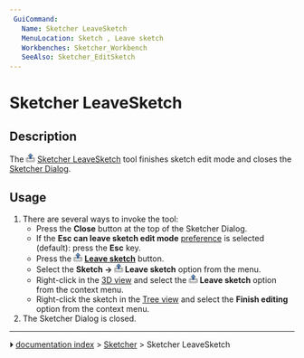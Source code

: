 ```yaml
---
 GuiCommand:
   Name: Sketcher LeaveSketch
   MenuLocation: Sketch , Leave sketch
   Workbenches: Sketcher_Workbench
   SeeAlso: Sketcher_EditSketch
---
```


# Sketcher LeaveSketch

## Description

The <img alt="" src=images/Sketcher_LeaveSketch.svg  style="width:16px;"> [Sketcher LeaveSketch](Sketcher_LeaveSketch.md) tool finishes sketch edit mode and closes the [Sketcher Dialog](Sketcher_Dialog.md).

## Usage

1.  There are several ways to invoke the tool:
    -   Press the **Close** button at the top of the Sketcher Dialog.
    -   If the **Esc can leave sketch edit mode** [preference](Sketcher_Preferences#General.md) is selected (default): press the **Esc** key.
    -   Press the **<img src="images/Sketcher_LeaveSketch.svg" width=16px> [Leave sketch](Sketcher_LeaveSketch.md)** button.
    -   Select the **Sketch → <img src="images/Sketcher_LeaveSketch.svg" width=16px> Leave sketch** option from the menu.
    -   Right-click in the [3D view](3D_view.md) and select the **<img src="images/Sketcher_LeaveSketch.svg" width=16px> Leave sketch** option from the context menu.
    -   Right-click the sketch in the [Tree view](Tree_view.md) and select the **Finish editing** option from the context menu.
2.  The Sketcher Dialog is closed.



---
⏵ [documentation index](../README.md) > [Sketcher](Sketcher_Workbench.md) > Sketcher LeaveSketch
